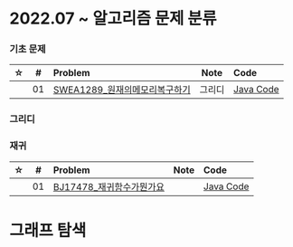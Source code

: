 # 2022.07 ~ 알고리즘 문제 분류

### 기초 문제

|  ☆  |  #  | Problem                                                                                                                         |  Note  | Code                                                                                                     |
| :-: | :-: | :------------------------------------------------------------------------------------------------------------------------------ | :----: | :------------------------------------------------------------------------------------------------------- |
|     | 01  | [SWEA1289\_원재의메모리복구하기](https://swexpertacademy.com/main/code/problem/problemDetail.do?contestProbId=AV19AcoKI9sCFAZN) | 그리디 | [Java Code](https://github.com/wlsgh7608/JinoWiki/algorithm/src/P001_SWEA1289_원재의메모리복구하기.java) |

### 그리디

### 재귀

|  ☆  |  #  | Problem                                                                                                                    | Note | Code                                                              |
| :-: | :-: | :------------------------------------------------------------------------------------------------------------------------- | :--: | :---------------------------------------------------------------- |
|     | 01  | [BJ17478\_재귀함수가뭔가요](https://swexpertacademy.com/main/code/problem/problemDetail.do?contestProbId=AV19AcoKI9sCFAZN) |      | [Java Code](https://github.com/wlsgh7608/JinoWiki/algorithm/src/) |

# 그래프 탐색
